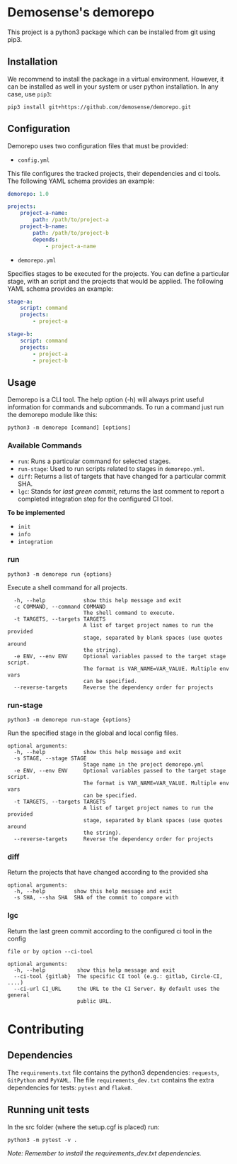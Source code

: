# Demosense's demorepo

This project is a python3 package which can be installed from git using pip3.

## Installation

We recommend to install the package in a virtual environment. However, it can be installed as well in your system or user python installation. In any case, use `pip3`:

```
pip3 install git+https://github.com/demosense/demorepo.git
```

## Configuration

Demorepo uses two configuration files that must be provided:

* `config.yml`

This file configures the tracked projects, their dependencies and ci tools. The following YAML schema provides an example:

```yaml
demorepo: 1.0

projects:
    project-a-name:
        path: /path/to/project-a
    project-b-name:
        path: /path/to/project-b
        depends:
            - project-a-name
```

* `demorepo.yml`

Specifies stages to be executed for the projects. You can define a particular stage, with an script and the projects that would be applied. The following YAML schema provides an example:

```yaml
stage-a:
    script: command
    projects:
        - project-a

stage-b:
    script: command
    projects:
        - project-a
        - project-b
```

## Usage

Demorepo is a CLI tool. The help option (-h) will always print useful information for commands and subcommands. To run a command just run the demorepo module like this:

```
python3 -m demorepo [command] [options]
```

### Available Commands

* `run`: Runs a particular command for selected stages.
* `run-stage`: Used to run scripts related to stages in `demorepo.yml`.
* `diff`: Returns a list of targets that have changed for a particular commit SHA.
* `lgc`: Stands for _last green commit_, returns the last comment to report a completed integration step for the configured CI tool.

**To be implemented**

* `init`
* `info`
* `integration`

### run

```
python3 -m demorepo run {options}
```

Execute a shell command for all projects.

```
  -h, --help            show this help message and exit
  -c COMMAND, --command COMMAND
                        The shell command to execute.
  -t TARGETS, --targets TARGETS
                        A list of target project names to run the provided
                        stage, separated by blank spaces (use quotes around
                        the string).
  -e ENV, --env ENV     Optional variables passed to the target stage script.
                        The format is VAR_NAME=VAR_VALUE. Multiple env vars
                        can be specified.
  --reverse-targets     Reverse the dependency order for projects
```

### run-stage

```
python3 -m demorepo run-stage {options}
```

Run the specified stage in the global and local config files.

```
optional arguments:
  -h, --help            show this help message and exit
  -s STAGE, --stage STAGE
                        Stage name in the project demorepo.yml
  -e ENV, --env ENV     Optional variables passed to the target stage script.
                        The format is VAR_NAME=VAR_VALUE. Multiple env vars
                        can be specified.
  -t TARGETS, --targets TARGETS
                        A list of target project names to run the provided
                        stage, separated by blank spaces (use quotes around
                        the string).
  --reverse-targets     Reverse the dependency order for projects
```

### diff

Return the projects that have changed according to the provided sha

```
optional arguments:
  -h, --help         show this help message and exit
  -s SHA, --sha SHA  SHA of the commit to compare with
```

### lgc

Return the last green commit according to the configured ci tool in the config

```
file or by option --ci-tool

optional arguments:
  -h, --help          show this help message and exit
  --ci-tool {gitlab}  The specific CI tool (e.g.: gitlab, Circle-CI, ....)
  --ci-url CI_URL     the URL to the CI Server. By default uses the general
                      public URL.
```

# Contributing

## Dependencies

The `requirements.txt` file contains the python3 dependencies: `requests`, `GitPython` and `PyYAML`. The file `requirements_dev.txt` contains the extra dependencies for tests: `pytest` and `flake8`.

## Running unit tests

In the src folder (where the setup.cgf is placed) run:

```
python3 -m pytest -v .
```

_Note: Remember to install the requirements_dev.txt dependencies._
